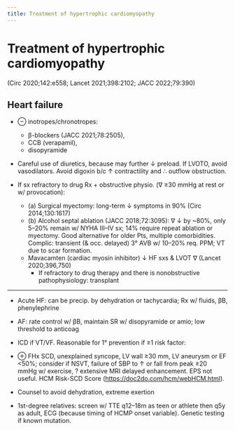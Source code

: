 ```yaml
---
title: Treatment of hypertrophic cardiomyopathy
---
```


# Treatment of hypertrophic cardiomyopathy

(Circ 2020;142:e558; Lancet 2021;398:2102; JACC 2022;79:390)

## Heart failure

- ⊖ inotropes/chronotropes:
  - β-blockers (JACC 2021;78:2505),
  - CCB (verapamil),
  - disopyramide
- Careful use of diuretics, because may further ↓ preload. If LVOTO, avoid vasodilators. Avoid digoxin b/c ↑ contractility and ∴ outflow obstruction.

- If sx refractory to drug Rx + obstructive physio. (∇ ≥30 mmHg at rest or w/ provocation):

  - (a) Surgical myectomy: long-term ↓ symptoms in 90% (Circ 2014;130:1617)
  - (b) Alcohol septal ablation (JACC 2018;72:3095): ∇ ↓ by ~80%, only 5–20% remain w/ NYHA III–IV sx; 14% require repeat ablation or myectomy. Good alternative for older Pts, multiple comorbidities. Complic: transient (& occ. delayed) 3° AVB w/ 10–20% req. PPM; VT due to scar formation.
  - Mavacamten (cardiac myosin inhibitor) ↓ HF sxs & LVOT ∇ (Lancet 2020;396,750)
    - If refractory to drug therapy and there is nonobstructive pathophysiology: transplant

---

- Acute HF: can be precip. by dehydration or tachycardia; Rx w/ fluids, βB, phenylephrine
- AF: rate control w/ βB, maintain SR w/ disopyramide or amio; low threshold to anticoag

- ICD if VT/VF. Reasonable for 1° prevention if ≥1 risk factor:
- ⊕ FHx SCD, unexplained syncope, LV wall ≥30 mm, LV aneurysm or EF <50%; consider if NSVT, failure of SBP to ↑ or fall from peak ≥20 mmHg w/ exercise, ? extensive MRI delayed enhancement. EPS not useful. HCM Risk-SCD Score (<https://doc2do.com/hcm/webHCM.html>).
- Counsel to avoid dehydration, extreme exertion
- 1st-degree relatives: screen w/ TTE q12–18m as teen or athlete then q5y as adult, ECG (because timing of HCMP onset variable). Genetic testing if known mutation.
